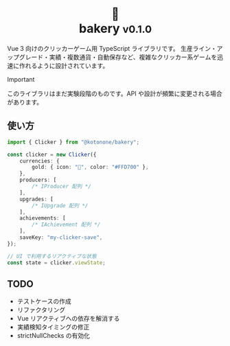 <div align="center">
<h1>🍞<br>bakery <small>v0.1.0</small></h1>
</div>

Vue 3 向けのクリッカーゲーム用 TypeScript ライブラリです。
生産ライン・アップグレード・実績・複数通貨・自動保存など、複雑なクリッカー系ゲームを迅速に作れるように設計されています。

> [!IMPORTANT]
> このライブラリはまだ実験段階のものです。API や設計が頻繁に変更される場合があります。

## 使い方

```typescript
import { Clicker } from "@kotonone/bakery";

const clicker = new Clicker({
    currencies: {
        gold: { icon: "🥐", color: "#FFD700" },
    },
    producers: [
        /* IProducer 配列 */
    ],
    upgrades: [
        /* IUpgrade 配列 */
    ],
    achievements: [
        /* IAchievement 配列 */
    ],
    saveKey: "my-clicker-save",
});

// UI で利用するリアクティブな状態
const state = clicker.viewState;
```

## TODO

- テストケースの作成
- リファクタリング
- Vue リアクティブへの依存を解消する
- 実績検知タイミングの修正
- strictNullChecks の有効化
